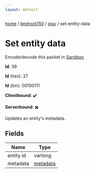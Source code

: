 ```yaml
---
layout: default
---
```


[home](/)  /  [bedrock150](/protocol/bedrock150)  /  [play](/protocol/bedrock150/play)  /  set-entity-data

# Set entity data

Encode/decode this packet in [Sandbox](../../../sandbox/bedrock150#play.set_entity_data)

**Id**: 39

**Id** (hex): 27

**Id** (bin): 00100111

**Clientbound**: ✔️

**Serverbound**: ✖️

Updates an entity's metadata.

## Fields

Name | Type
---|---
entity id | varlong
metadata | [metadata](/protocol/bedrock150/metadata)
